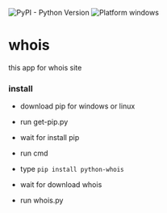 ![PyPI - Python Version](https://img.shields.io/pypi/pyversions/Django.svg)
![Platform windows](https://img.shields.io/badge/Platform-windows-lightgrey.svg)


# whois
this app for whois site

### install

- download pip for windows or linux

- run get-pip.py

- wait for install pip

- run cmd 

- type `pip install python-whois`

- wait for download whois

- run whois.py
